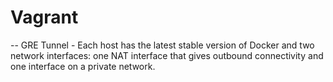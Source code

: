 # Vagrant
  
  -- GRE Tunnel
    - Each host has the latest stable version of Docker and two network interfaces: one NAT interface that gives outbound           connectivity and one interface on a private network.
